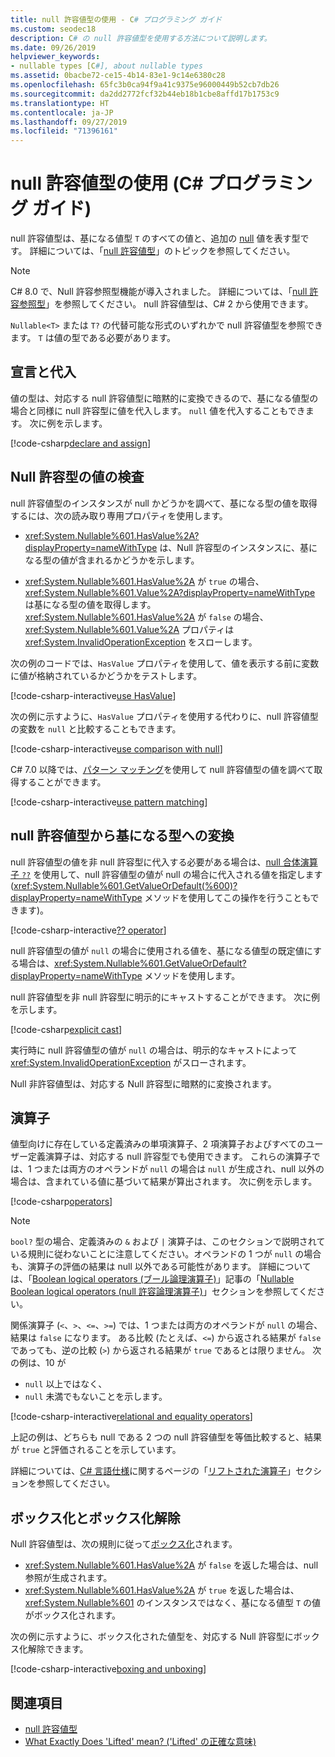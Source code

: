 ```yaml
---
title: null 許容値型の使用 - C# プログラミング ガイド
ms.custom: seodec18
description: C# の null 許容値型を使用する方法について説明します。
ms.date: 09/26/2019
helpviewer_keywords:
- nullable types [C#], about nullable types
ms.assetid: 0bacbe72-ce15-4b14-83e1-9c14e6380c28
ms.openlocfilehash: 65fc3b0ca94f9a41c9375e96000449b52cb7db26
ms.sourcegitcommit: da2dd2772fcf32b44eb18b1cbe8affd17b1753c9
ms.translationtype: HT
ms.contentlocale: ja-JP
ms.lasthandoff: 09/27/2019
ms.locfileid: "71396161"
---
```

# <a name="using-nullable-value-types-c-programming-guide"></a>null 許容値型の使用 (C# プログラミング ガイド)

null 許容値型は、基になる値型 `T` のすべての値と、追加の [null](../../language-reference/keywords/null.md) 値を表す型です。 詳細については、「[null 許容値型](index.md)」のトピックを参照してください。

> [!NOTE]
> C# 8.0 で、Null 許容参照型機能が導入されました。 詳細については、「[null 許容参照型](../../nullable-references.md)」を参照してください。 null 許容値型は、C# 2 から使用できます。

`Nullable<T>` または `T?` の代替可能な形式のいずれかで null 許容値型を参照できます。 `T` は値の型である必要があります。

## <a name="declaration-and-assignment"></a>宣言と代入

値の型は、対応する null 許容値型に暗黙的に変換できるので、基になる値型の場合と同様に null 許容型に値を代入します。 `null` 値を代入することもできます。 次に例を示します。

[!code-csharp[declare and assign](../../../../samples/snippets/csharp/programming-guide/nullable-types/NullableTypesUsage.cs#1)]

## <a name="examination-of-a-nullable-type-value"></a>Null 許容型の値の検査

null 許容値型のインスタンスが null かどうかを調べて、基になる型の値を取得するには、次の読み取り専用プロパティを使用します。

- <xref:System.Nullable%601.HasValue%2A?displayProperty=nameWithType> は、Null 許容型のインスタンスに、基になる型の値が含まれるかどうかを示します。

- <xref:System.Nullable%601.HasValue%2A> が `true` の場合、<xref:System.Nullable%601.Value%2A?displayProperty=nameWithType> は基になる型の値を取得します。 <xref:System.Nullable%601.HasValue%2A> が `false` の場合、<xref:System.Nullable%601.Value%2A> プロパティは <xref:System.InvalidOperationException> をスローします。

次の例のコードでは、`HasValue` プロパティを使用して、値を表示する前に変数に値が格納されているかどうかをテストします。

[!code-csharp-interactive[use HasValue](../../../../samples/snippets/csharp/programming-guide/nullable-types/NullableTypesUsage.cs#2)]

次の例に示すように、`HasValue` プロパティを使用する代わりに、null 許容値型の変数を `null` と比較することもできます。

[!code-csharp-interactive[use comparison with null](../../../../samples/snippets/csharp/programming-guide/nullable-types/NullableTypesUsage.cs#3)]

C# 7.0 以降では、[パターン マッチング](../../pattern-matching.md)を使用して null 許容値型の値を調べて取得することができます。

[!code-csharp-interactive[use pattern matching](../../../../samples/snippets/csharp/programming-guide/nullable-types/NullableTypesUsage.cs#4)]

## <a name="conversion-from-a-nullable-value-type-to-an-underlying-type"></a>null 許容値型から基になる型への変換

null 許容値型の値を非 null 許容型に代入する必要がある場合は、[null 合体演算子 `??`](../../language-reference/operators/null-coalescing-operator.md) を使用して、null 許容値型の値が null の場合に代入される値を指定します (<xref:System.Nullable%601.GetValueOrDefault(%600)?displayProperty=nameWithType> メソッドを使用してこの操作を行うこともできます)。

[!code-csharp-interactive[?? operator](../../../../samples/snippets/csharp/programming-guide/nullable-types/NullableTypesUsage.cs#5)]

null 許容値型の値が `null` の場合に使用される値を、基になる値型の既定値にする場合は、<xref:System.Nullable%601.GetValueOrDefault?displayProperty=nameWithType> メソッドを使用します。

null 許容値型を非 null 許容型に明示的にキャストすることができます。 次に例を示します。

[!code-csharp[explicit cast](../../../../samples/snippets/csharp/programming-guide/nullable-types/NullableTypesUsage.cs#6)]

実行時に null 許容値型の値が `null` の場合は、明示的なキャストによって <xref:System.InvalidOperationException> がスローされます。

Null 非許容値型は、対応する Null 許容型に暗黙的に変換されます。

## <a name="operators"></a>演算子

値型向けに存在している定義済みの単項演算子、2 項演算子およびすべてのユーザー定義演算子は、対応する null 許容型でも使用できます。 これらの演算子では、1 つまたは両方のオペランドが `null` の場合は `null` が生成され、null 以外の場合は、含まれている値に基づいて結果が算出されます。 次に例を示します。

[!code-csharp[operators](../../../../samples/snippets/csharp/programming-guide/nullable-types/NullableTypesUsage.cs#7)]

> [!NOTE]
> `bool?` 型の場合、定義済みの `&` および `|` 演算子は、このセクションで説明されている規則に従わないことに注意してください。オペランドの 1 つが `null` の場合も、演算子の評価の結果は null 以外である可能性があります。 詳細については、「[Boolean logical operators (ブール論理演算子)](../../language-reference/operators/boolean-logical-operators.md)」記事の「[Nullable Boolean logical operators (null 許容論理演算子)](../../language-reference/operators/boolean-logical-operators.md#nullable-boolean-logical-operators)」セクションを参照してください。
  
関係演算子 (`<`、`>`、`<=`、`>=`) では、1 つまたは両方のオペランドが `null` の場合、結果は `false` になります。 ある比較 (たとえば、`<=`) から返される結果が `false` であっても、逆の比較 (`>`) から返される結果が `true` であるとは限りません。 次の例は、10 が

- `null` 以上ではなく、
- `null` 未満でもないことを示します。

[!code-csharp-interactive[relational and equality operators](../../../../samples/snippets/csharp/programming-guide/nullable-types/NullableTypesUsage.cs#8)]

上記の例は、どちらも null である 2 つの null 許容値型を等価比較すると、結果が `true` と評価されることを示しています。

詳細については、[C# 言語仕様](~/_csharplang/spec/introduction.md)に関するページの「[リフトされた演算子](~/_csharplang/spec/expressions.md#lifted-operators)」セクションを参照してください。

## <a name="boxing-and-unboxing"></a>ボックス化とボックス化解除

Null 許容値型は、次の規則に従って[ボックス化](../types/boxing-and-unboxing.md)されます。

- <xref:System.Nullable%601.HasValue%2A> が `false` を返した場合は、null 参照が生成されます。
- <xref:System.Nullable%601.HasValue%2A> が `true` を返した場合は、<xref:System.Nullable%601> のインスタンスではなく、基になる値型 `T` の値がボックス化されます。

次の例に示すように、ボックス化された値型を、対応する Null 許容型にボックス化解除できます。

[!code-csharp-interactive[boxing and unboxing](../../../../samples/snippets/csharp/programming-guide/nullable-types/NullableTypesUsage.cs#9)]

## <a name="see-also"></a>関連項目

- [null 許容値型](index.md)
- [What Exactly Does 'Lifted' mean? ('Lifted' の正確な意味)](https://blogs.msdn.microsoft.com/ericlippert/2007/06/27/what-exactly-does-lifted-mean/)
